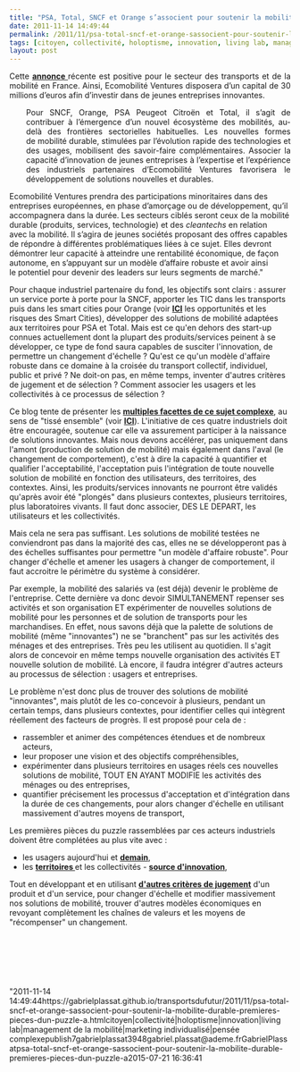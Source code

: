 ```yaml
---
title: "PSA, Total, SNCF et Orange s’associent pour soutenir la mobilité durable - Premières pièces d'un puzzle à construire ensemble ?"
date: 2011-11-14 14:49:44
permalink: /2011/11/psa-total-sncf-et-orange-sassocient-pour-soutenir-la-mobilite-durable-premieres-pieces-dun-puzzle-a.html
tags: [citoyen, collectivité, holoptisme, innovation, living lab, management de la mobilité, marketing individualisé, pensée complexe]
layout: post
---
```


<p style="text-align: justify">Cette <a href="http://auto.nouvelobs.com/actu-auto/20111114.LQA1717/psa-total-sncf-et-orange-s-associent-pour-soutenir-la-mobilite-durable.html" target="_blank"><strong>annonce </strong></a>récente est positive pour le secteur des transports et de la mobilité en France. Ainsi, Ecomobilité Ventures disposera d’un capital de 30 millions d’euros afin d’investir dans de jeunes entreprises innovantes.</p> <p style="padding-left: 30px;text-align: justify"> Pour SNCF, Orange, PSA Peugeot Citroën et Total, il s’agit de  contribuer à l’émergence d’un nouvel écosystème des mobilités, au-delà  des frontières sectorielles habituelles. Les nouvelles formes  de mobilité durable, stimulées par l’évolution rapide des technologies  et des usages, mobilisent des savoir-faire complémentaires. Associer la  capacité d’innovation de jeunes entreprises à l’expertise  et l’expérience des industriels partenaires d’Ecomobilité Ventures  favorisera le développement de solutions nouvelles et durables.</p> <p style=""padding-left: 30pxtext-align: justify"">Ecomobilité Ventures prendra des participations minoritaires dans des  entreprises européennes, en phase d’amorçage ou de développement, qu’il  accompagnera dans la durée. Les secteurs ciblés seront ceux de la  mobilité durable (produits, services, technologie) et des <em>cleantechs</em> en relation avec la mobilité. Il s’agira de jeunes sociétés proposant  des offres capables de répondre à différentes problématiques liées à ce  sujet. Elles devront démontrer leur capacité à atteindre une  rentabilité économique, de façon autonome, en s’appuyant sur un modèle  d’affaire robuste et avoir ainsi le potentiel pour devenir des leaders  sur leurs segments de marché."</p> <p style=""text-align: justify"">Pour chaque industriel partenaire du fond, les objectifs sont clairs : assurer un service porte à porte pour la SNCF, apporter les TIC dans les transports puis dans les smart cities pour Orange (voir <a href="https://gabrielplassat.github.io/transportsdufutur/2011/10/les-smart-cities-arrivent-risques-et-opportunites-pour-les-differents-acteurs.html"" target=""_blank""><strong>ICI</strong></a> les opportunités et les risques des Smart Cities), développer des solutions de mobilité adaptées aux territoires pour PSA et Total. Mais est ce qu'en dehors des start-up connues actuellement dont la plupart des produits/services peinent à se développer, ce type de fond saura capables de susciter l'innovation, de permettre un changement d'échelle ? Qu'est ce qu'un modèle d'affaire robuste dans ce domaine à la croisée du transport collectif, individuel, public et privé ? Ne doit-on pas, en même temps, inventer d'autres critères de jugement et de sélection ? Comment associer les usagers et les collectivités à ce processus de sélection ? </p>  <!--more-->   <p style=""text-align: justify"">Ce blog tente de présenter les <a href="https://gabrielplassat.github.io/transportsdufutur/2011/10/les-transports-du-futur-une-presentation-synthetique.html"" target=""_blank""><strong>multiples facettes de ce sujet complexe</strong></a>, au sens de "tissé ensemble" (voir <a href="https://gabrielplassat.github.io/transportsdufutur/2011/04/metanote-tdf-11-transports-mobilites-introduction-a-la-pensee-complexe.html"" target=""_blank""><strong>ICI</strong></a>). L'initiative de ces quatre industriels doit être encouragée, soutenue car elle va assurement participer à la naissance de solutions innovantes. Mais nous devons accélérer, pas uniquement dans l'amont (production de solution de mobilité) mais également dans l'aval (le changement de comportement), c'est à dire la capacité à quantifier et qualifier l'acceptabilité, l'acceptation puis l'intégration de toute nouvelle solution de mobilité en fonction des utilisateurs, des territoires, des contextes. Ainsi, les produits/services innovants ne pourront être validés qu'après avoir été "plongés" dans plusieurs contextes, plusieurs territoires, plus laboratoires vivants. Il faut donc associer, DES LE DEPART, les utilisateurs et les collectivités.</p> <p style=""text-align: justify"">Mais cela ne sera pas suffisant. Les solutions de mobilité testées ne conviendront pas dans la majorité des cas, elles ne se développeront pas à des échelles suffisantes pour permettre "un modèle d'affaire robuste". Pour changer d'échelle et amener les usagers à changer de comportement, il faut accroitre le périmètre du système à considérer.</p> <p style=""text-align: justify"">Par exemple, la mobilité des salariés va (est déjà) devenir le problème de l'entreprise. Cette dernière va donc devoir SIMULTANEMENT repenser ses activités et son organisation ET expérimenter de nouvelles solutions de mobilité pour les personnes et de solution de transports pour les marchandises. En effet, nous savons déjà que la palette de solutions de mobilité (même "innovantes") ne se "branchent" pas sur les activités des ménages et des entreprises. Très peu les utilisent au quotidien. Il s'agit alors de concevoir en même temps nouvelle organisation des activités ET nouvelle solution de mobilité. Là encore, il faudra intégrer d'autres acteurs au processus de sélection : usagers et entreprises.</p> <p style=""text-align: justify"">Le problème n'est donc plus de trouver des solutions de mobilité "innovantes", mais plutôt de les co-concevoir à plusieurs, pendant un certain temps, dans plusieurs contextes, pour identifier celles qui intègrent réellement des facteurs de progrès. Il est proposé pour cela de :</p> <ul> <li>rassembler et animer des compétences étendues et de nombreux acteurs,</li> <li>leur proposer une vision et des objectifs compréhensibles,</li> <li>expérimenter dans plusieurs territoires en usages réels ces nouvelles solutions de mobilité, TOUT EN AYANT MODIFIE les activités des ménages ou des entreprises,</li> <li>quantifier précisement les processus d'acceptation et d'intégration dans la durée de ces changements, pour alors changer d'échelle en utilisant massivement d'autres moyens de transport,</li> </ul> <p style=""text-align: justify"">Les premières pièces du puzzle rassemblées par ces acteurs industriels doivent être complétées au plus vite avec :</p> <ul> <li>les usagers aujourd'hui et <a href="https://gabrielplassat.github.io/transportsdufutur/2011/10/le-consommateur-du-futur-revolution.html"" target=""_blank""><strong>demain</strong></a>, </li> <li>les <a href="https://gabrielplassat.github.io/transportsdufutur/2011/03/et-si-certains-territoires-reussissaient-a-attirer-linnovation-a-devenir-le-parfait-laboratoire-viva.html"" target=""_self""><strong>territoires </strong></a>et les collectivités - <a href="https://gabrielplassat.github.io/transportsdufutur/2010/10/creativite-et-innovations-dans-les-territoires-plus-dans-les-usages-que-dans-les-technologies.html"" target=""_self""><strong>source d'innovation</strong></a>, </li> </ul> <p style=""text-align: justify"">Tout en développant et en utilisant <a href="https://gabrielplassat.github.io/transportsdufutur/2011/09/transports-mobilites-quelles-sont-les-5-innovations-qui-peuvent-changer-les-comportements.html"" target=""_blank""><strong>d'autres critères de jugement</strong></a> d'un produit et d'un service, pour changer d'échelle et modifier massivement nos solutions de mobilité, trouver d'autres modèles économiques en revoyant complètement les chaînes de valeurs et les moyens de "récompenser" un changement.</p> <p style=""text-align: justify""> </p> <p style=""text-align: justify""> </p> <p style=""text-align: justify""> </p>"2011-11-14 14:49:44https://gabrielplassat.github.io/transportsdufutur/2011/11/psa-total-sncf-et-orange-sassocient-pour-soutenir-la-mobilite-durable-premieres-pieces-dun-puzzle-a.htmlcitoyen|collectivité|holoptisme|innovation|living lab|management de la mobilité|marketing individualisé|pensée complexepublish7gabrielplassat3948gabriel.plassat@ademe.frGabrielPlassatpsa-total-sncf-et-orange-sassocient-pour-soutenir-la-mobilite-durable-premieres-pieces-dun-puzzle-a2015-07-21 16:36:41
